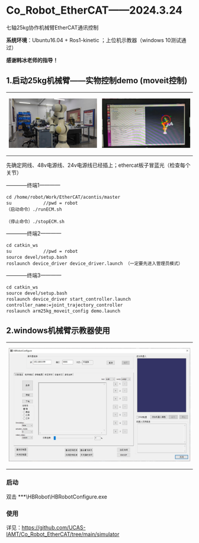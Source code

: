 # Co_Robot_EtherCAT——2024.3.24
七轴25kg协作机械臂EtherCAT通讯控制

**系统环境**：Ubuntu16.04 + Ros1-kinetic ；上位机示教器（windows 10测试通过）

**感谢韩冰老师的指导！**

## 1.启动25kg机械臂——实物控制demo (moveit控制)
<div align="center">
<table>
<tr>
<td>

![image](https://github.com/UCAS-IAMT/Co_Robot_EtherCAT/blob/main/images/1.1.jpg)   

</td>
<td>

![image](https://github.com/UCAS-IAMT/Co_Robot_EtherCAT/blob/main/images/1.2.jpg)   

</td>
</tr>
</table>
</div>

先确定网线、48v电源线、24v电源线已经插上；ethercat板子冒蓝光（检查每个关节）

————终端1————
```
cd /home/robot/Work/EtherCAT/acontis/master
su            //pwd = robot
（启动命令）./runECM.sh

（停止命令）./stopECM.sh
```

————终端2————
```
cd catkin_ws
su            //pwd = robot
source devel/setup.bash
roslaunch device_driver device_driver.launch （一定要先进入管理员模式）
```

————终端3————
```
cd catkin_ws
source devel/setup.bash
roslaunch device_driver start_controller.launch controller_name:=joint_trajectory_controller
roslaunch arm25kg_moveit_config demo.launch
```

## 2.windows机械臂示教器使用
<div align="center">
<table>
<tr>
<td>

![](https://github.com/UCAS-IAMT/Co_Robot_EtherCAT/blob/main/images/2.1.jpg)  

</td>
</tr>
</table>
</div>

### 启动
双击 ***\HBRobot\HBRobotConfigure.exe

### 使用
详见：https://github.com/UCAS-IAMT/Co_Robot_EtherCAT/tree/main/simulator
